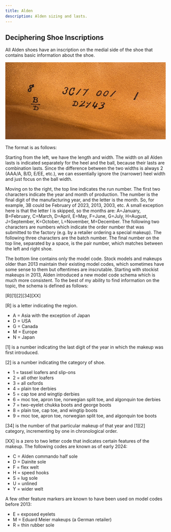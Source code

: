 ```yaml
---
title: Alden
description: Alden sizing and lasts.
---
```


<!-- ## Lasts

### 379X
### Aberdeen - narrowest
### Barrie
### Copley
### Grant
### Hampton
### Leydon
### Modified
### Orleans
### Plaza
### Tremont
### TruBalance
### Van -->


<!-- Uncommon Lasts

CDI
Classic

Elle

Kendal

M58
M75
Mitch

Snap
Stroller
Super D
Tom

TruDepth
TruFlare
TruForm
TruLine
TruSquare
TruTred
-->


## Deciphering Shoe Inscriptions

All Alden shoes have an inscription on the medial side of the shoe that contains basic information about the shoe. 

![Alden Inscription](../../../assets/makers/alden/alden-inscription.jpg)

The format is as follows:

Starting from the left, we have the length and width. The width on all Alden lasts is indicated separately for the heel and the ball, because their lasts are combination lasts. Since the difference between the two widths is always 2 (AAA/A, B/D, E/EE, etc.), we can essentially ignore the (narrower) heel width and just focus on the ball width.

Moving on to the right, the top line indicates the run number. The first two characters indicate the year and month of production. The number is the final digit of the manufacturing year, and the letter is the month. So, for example, 3B could be February of 2023, 2013, 2003, etc. A small exception here is that the letter I is skipped, so the months are: A=January, B=February, C=March, D=April, E=May, F=June, G=July, H=August, J=September, K=October, L=November, M=December. The following two characters are numbers which indicate the order number that was submitted to the factory (e.g. by a retailer ordering a special makeup). The following three characters are the batch number. The final number on the top line, separated by a space, is the pair number, which matches between the left and right shoe.

The bottom line contains only the model code. Stock models and makeups older than 2013 maintain their existing model codes, which sometimes have some sense to them but oftentimes are inscrutable. Starting with stockist makeups in 2013, Alden introduced a new model code schema which is much more consistent. To the best of my ability to find information on the topic, the schema is defined as follows:

[R][1][2][34][XX]

[R] is a letter indicating the region. 
  - A = Asia with the exception of Japan
  - D = USA
  - G = Canada
  - M = Europe
  - N = Japan

[1] is a number indicating the last digit of the year in which the makeup was first introduced.

[2] is a number indicating the category of shoe.
  - 1 = tassel loafers and slip-ons
  - 2 = all other loafers
  - 3 = all oxfords
  - 4 = plain toe derbies
  - 5 = cap toe and wingtip derbies
  - 6 = moc toe, apron toe, norwegian split toe, and algonquin toe derbies
  - 7 = two-eyelet chukka boots and george boots
  - 8 = plain toe, cap toe, and wingtip boots
  - 9 = moc toe, apron toe, norwegian split toe, and algonquin toe boots

[34] is the number of that particular makeup of that year and [1][2] category, incrementing by one in chronological order.

[XX] is a zero to two letter code that indicates certain features of the makeup. The following codes are known as of early 2024:
  - C = Alden commando half sole
  - D = Dainite sole
  - F = flex welt
  - H = speed hooks
  - S = lug sole
  - U = unlined
  - Y = wider welt

A few other feature markers are known to have been used on model codes before 2013:
  - E = exposed eyelets
  - M = Eduard Meier makeups (a German retailer)
  - R = thin rubber sole
